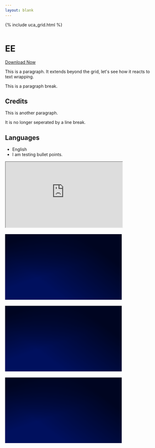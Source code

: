 ```yaml
---
layout: blank
---
```


{% include uca_grid.html %}

<style>
    body {
        background-image: url('../../assets/images/Day.png');
    }
</style>

<!-- PAGE CONTENT STARTS HERE -->

<div class="row">
    <div class="column">
        <h1>EE</h1>
        <a href="./ee" download="ee.txt" class="btn">Download Now</a>
        <p>This is a paragraph. It extends beyond the grid, let's see how it reacts to text wrapping.</p>
        <p>This is a paragraph break.</p>
        <h2>Credits</h2>
        <p>This is another paragraph.</p>
        <p>It is no longer seperated by a line break.</p>
        <h2>Languages</h2>
        <ul style="text-align:left">
            <li>English</li>
            <li>I am testing bullet points.</li>
        </ul>
    </div>
    <div class="column">
        <iframe src="https://www.youtube.com/embed/sQAuUaaWoz8?autoplay=1&mute=1" width="384px" height="216px"></iframe>
        <br><br>
        <img src="../../assets/images/Night.png" alt="Image Preview" width="384" height="216">
        <br><br>
        <img src="../../assets/images/Night.png" alt="Image Preview" width="384" height="216">
        <br><br>
        <img src="../../assets/images/Night.png" alt="Image Preview" width="384" height="216">
    </div>
</div>
